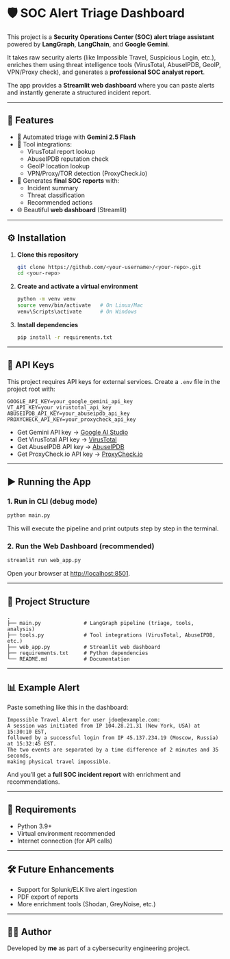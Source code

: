 # 🛡️ SOC Alert Triage Dashboard  

This project is a **Security Operations Center (SOC) alert triage assistant** powered by **LangGraph**, **LangChain**, and **Google Gemini**.  

It takes raw security alerts (like Impossible Travel, Suspicious Login, etc.), enriches them using threat intelligence tools (VirusTotal, AbuseIPDB, GeoIP, VPN/Proxy check), and generates a **professional SOC analyst report**.  

The app provides a **Streamlit web dashboard** where you can paste alerts and instantly generate a structured incident report.  

---

## 🚀 Features
- 🧠 Automated triage with **Gemini 2.5 Flash**
- 🔧 Tool integrations:
  - VirusTotal report lookup  
  - AbuseIPDB reputation check  
  - GeoIP location lookup  
  - VPN/Proxy/TOR detection (ProxyCheck.io)  
- 📑 Generates **final SOC reports** with:
  - Incident summary  
  - Threat classification  
  - Recommended actions  
- 🌐 Beautiful **web dashboard** (Streamlit)  

---

## ⚙️ Installation  

1. **Clone this repository**  
   ```bash
   git clone https://github.com/<your-username>/<your-repo>.git
   cd <your-repo>
   ```

2. **Create and activate a virtual environment**  
   ```bash
   python -m venv venv
   source venv/bin/activate   # On Linux/Mac
   venv\Scripts\activate      # On Windows
   ```

3. **Install dependencies**  
   ```bash
   pip install -r requirements.txt
   ```

---

## 🔑 API Keys  

This project requires API keys for external services. Create a `.env` file in the project root with:  

```
GOOGLE_API_KEY=your_google_gemini_api_key
VT_API_KEY=your_virustotal_api_key
ABUSEIPDB_API_KEY=your_abuseipdb_api_key
PROXYCHECK_API_KEY=your_proxycheck_api_key
```

- Get Gemini API key → [Google AI Studio](https://aistudio.google.com/)  
- Get VirusTotal API key → [VirusTotal](https://www.virustotal.com/gui/my-apikey)  
- Get AbuseIPDB API key → [AbuseIPDB](https://www.abuseipdb.com/account/api)  
- Get ProxyCheck.io API key → [ProxyCheck.io](https://proxycheck.io/)  

---

## ▶️ Running the App  

### 1. Run in CLI (debug mode)
```bash
python main.py
```
This will execute the pipeline and print outputs step by step in the terminal.  

### 2. Run the Web Dashboard (recommended)
```bash
streamlit run web_app.py
```

Open your browser at [http://localhost:8501](http://localhost:8501).  

---

## 📂 Project Structure  

```
.
├── main.py              # LangGraph pipeline (triage, tools, analysis)
├── tools.py             # Tool integrations (VirusTotal, AbuseIPDB, etc.)
├── web_app.py           # Streamlit web dashboard
├── requirements.txt     # Python dependencies
└── README.md            # Documentation
```

---

## 📊 Example Alert  

Paste something like this in the dashboard:  

```
Impossible Travel Alert for user jdoe@example.com:
A session was initiated from IP 104.28.21.31 (New York, USA) at 15:30:10 EST,
followed by a successful login from IP 45.137.234.19 (Moscow, Russia) at 15:32:45 EST.
The two events are separated by a time difference of 2 minutes and 35 seconds,
making physical travel impossible.
```

And you’ll get a **full SOC incident report** with enrichment and recommendations.  

---

## 📌 Requirements  

- Python 3.9+  
- Virtual environment recommended  
- Internet connection (for API calls)  

---

## 🛠️ Future Enhancements  

- Support for Splunk/ELK live alert ingestion  
- PDF export of reports  
- More enrichment tools (Shodan, GreyNoise, etc.)  

---

## 👨‍💻 Author  

Developed by **me** as part of a cybersecurity engineering project.  
